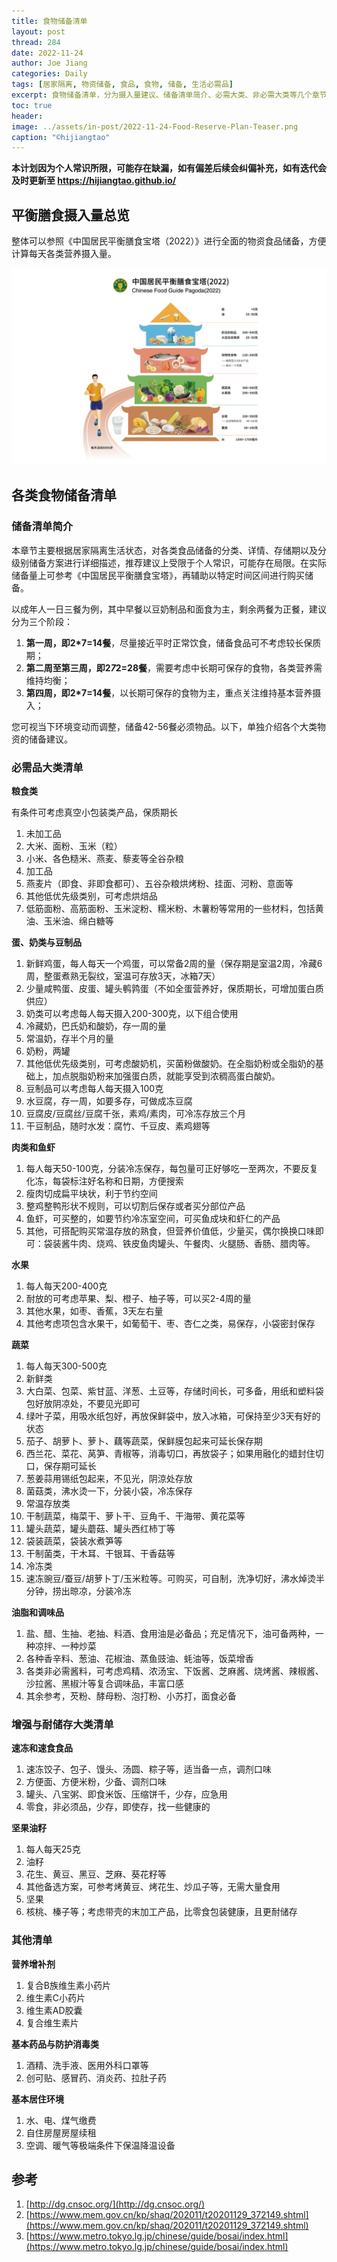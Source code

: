 ```yaml
---
title: 食物储备清单
layout: post
thread: 284
date: 2022-11-24
author: Joe Jiang
categories: Daily
tags: [居家隔离, 物资储备, 食品, 食物, 储备, 生活必需品]
excerpt: 食物储备清单，分为摄入量建议、储备清单简介、必需大类、非必需大类等几个章节。与此同时，本计划因为个人常识所限，可能存在缺漏，如有偏差后续会纠偏补充，如有迭代会及时更新至 https://hijiangtao.github.io
toc: true
header:
image: ../assets/in-post/2022-11-24-Food-Reserve-Plan-Teaser.png
caption: "©️hijiangtao"
---
```


**本计划因为个人常识所限，可能存在缺漏，如有偏差后续会纠偏补充，如有迭代会及时更新至 <https://hijiangtao.github.io/>**

## 平衡膳食摄入量总览

整体可以参照《中国居民平衡膳食宝塔（2022）》进行全面的物资食品储备，方便计算每天各类营养摄入量。

![](/assets/in-post/2022-11-24-Food-Reserve-Plan-1.png )

## 各类食物储备清单

### 储备清单简介

本章节主要根据居家隔离生活状态，对各类食品储备的分类、详情、存储期以及分级别储备方案进行详细描述，推荐建议上受限于个人常识，可能存在局限。在实际储备量上可参考《中国居民平衡膳食宝塔》，再辅助以特定时间区间进行购买储备。

以成年人一日三餐为例，其中早餐以豆奶制品和面食为主，剩余两餐为正餐，建议分为三个阶段：

1. **第一周，即2*7=14餐**，尽量接近平时正常饮食，储备食品可不考虑较长保质期；
2. **第二周至第三周，即2*7*2=28餐**，需要考虑中长期可保存的食物，各类营养需维持均衡；
3. **第四周，即2*7=14餐**，以长期可保存的食物为主，重点关注维持基本营养摄入；

您可视当下环境变动而调整，储备42-56餐必须物品。以下，单独介绍各个大类物资的储备建议。

### 必需品大类清单

**粮食类**

有条件可考虑真空小包装类产品，保质期长

1. 未加工品
  1. 大米、面粉、玉米（粒）
  2. 小米、各色糙米、燕麦、藜麦等全谷杂粮
2. 加工品
  1. 燕麦片（即食、非即食都可）、五谷杂粮烘烤粉、挂面、河粉、意面等
3. 其他低优先级类别，可考虑烘焙品
  1. 低筋面粉、高筋面粉、玉米淀粉、糯米粉、木薯粉等常用的一些材料，包括黄油、玉米油、绵白糖等

**蛋、奶类与豆制品**

1. 新鲜鸡蛋，每人每天一个鸡蛋，可以常备2周的量（保存期是室温2周，冷藏6周，整蛋煮熟无裂纹，室温可存放3天，冰箱7天）
2. 少量咸鸭蛋、皮蛋、罐头鹌鹑蛋（不如全蛋营养好，保质期长，可增加蛋白质供应）
3. 奶类可以考虑每人每天摄入200-300克，以下组合使用
  1. 冷藏奶，巴氏奶和酸奶，存一周的量
  2. 常温奶，存半个月的量
  3. 奶粉，两罐
  4. 其他低优先级类别，可考虑酸奶机，买菌粉做酸奶。在全脂奶粉或全脂奶的基础上，加点脱脂奶粉来加强蛋白质，就能享受到浓稠高蛋白酸奶。
4. 豆制品可以考虑每人每天摄入100克
  1. 水豆腐，存一周，如要多存，可做成冻豆腐
  2. 豆腐皮/豆腐丝/豆腐千张，素鸡/素肉，可冷冻存放三个月
  3. 干豆制品，随时水发：腐竹、千豆皮、素鸡翅等

**肉类和鱼虾**

1. 每人每天50-100克，分装冷冻保存，每包量可正好够吃一至两次，不要反复化冻，每袋标注好名称和日期，方便搜索
2. 瘦肉切成扁平块状，利于节约空间
3. 整鸡整鸭形状不规则，可以切割后保存或者买分部位产品
4. 鱼虾，可买整的，如要节约冷冻室空间，可买鱼成块和虾仁的产品
5. 其他，可搭配购买常温存放的熟食，但营养价值低，少量买，偶尔换换口味即可：袋装酱牛肉、烧鸡、铁皮鱼肉罐头、午餐肉、火腿肠、香肠、腊肉等。

**水果**

1. 每人每天200-400克
2. 耐放的可考虑苹果、梨、橙子、柚子等，可以买2-4周的量
3. 其他水果，如枣、香蕉，3天左右量
4. 其他考虑项包含水果干，如葡萄干、枣、杏仁之类，易保存，小袋密封保存

**蔬菜**

1. 每人每天300-500克
2. 新鲜类
  1. 大白菜、包菜、紫甘蓝、洋葱、土豆等，存储时间长，可多备，用纸和塑料袋包好放阴凉处，不要见光即可
  2. 绿叶子菜，用吸水纸包好，再放保鲜袋中，放入冰箱，可保持至少3天有好的状态
  3. 茄子、胡萝卜、萝卜、藕等蔬菜，保鲜膜包起来可延长保存期
  4. 西兰花、菜花、莴笋、青椒等，消毒切口，再放袋子；如果用融化的蜡封住切口，保存期可延长
  5. 葱姜蒜用锡纸包起来，不见光，阴涼处存放
  6. 菌菇类，沸水烫一下，分装小袋，冷冻保存
3. 常温存放类
  1. 干制蔬菜，梅菜干、萝卜干、豆角千、干海带、黄花菜等
  2. 罐头蔬菜，罐头蘑菇、罐头西红杮丁等
  3. 袋装蔬菜，袋装水煮笋等
  4. 干制菌类，干木耳、干银耳、干香菇等
4. 冷冻类
  1. 速冻豌豆/蚕豆/胡萝卜丁/玉米粒等。可购买，可自制，洗净切好，沸水焯烫半分钟，捞出晾凉，分装冷冻

**油脂和调味品**

1. 盐、醋、生抽、老抽、料酒、食用油是必备品；充足情况下，油可备两种，一种凉拌、一种炒菜
2. 各种香辛料、葱油、花椒油、蒸鱼豉油、蚝油等，饭菜增香
3. 各类非必需酱料，可考虑鸡精、浓汤宝、下饭酱、芝麻酱、烧烤酱、辣椒酱、沙拉酱、黑椒汁等复合调味品，丰富口感
4. 其余参考，芡粉、酵母粉、泡打粉、小苏打，面食必备

### 增强与耐储存大类清单

**速冻和速食食品**

1. 速冻饺子、包子、馒头、汤圆、粽子等，适当备一点，调剂口味
2. 方便面、方便米粉，少备、调剂口味
3. 罐头、八宝粥、即食米饭、压缩饼千，少存，应急用
4. 零食，非必须品，少存，即使存，找一些健康的

**坚果油籽**

1. 每人每天25克
2. 油籽
  1. 花生、黄豆、黑豆、芝麻、葵花籽等
  2. 其他备选方案，可参考烤黄豆、烤花生、炒瓜子等，无需大量食用
3. 坚果
  1. 核桃、榛子等；考虑带壳的末加工产品，比零食包装健康，且更耐储存

### 其他清单

**营养增补剂**

1. 复合B族维生素小药片
2. 维生素C小药片
3. 维生素AD胶囊
4. 复合维生素片

**基本药品与防护消毒类**

1. 酒精、洗手液、医用外科口罩等
2. 创可贴、感冒药、消炎药、拉肚子药

**基本居住环境**

1. 水、电、煤气缴费
2. 自住房屋房屋续租
3. 空调、暖气等极端条件下保温降温设备

## 参考

1. [http://dg.cnsoc.org/](http://dg.cnsoc.org/)
2. [https://www.mem.gov.cn/kp/shaq/202011/t20201129_372149.shtml](https://www.mem.gov.cn/kp/shaq/202011/t20201129_372149.shtml)
3. [https://www.metro.tokyo.lg.jp/chinese/guide/bosai/index.html](https://www.metro.tokyo.lg.jp/chinese/guide/bosai/index.html)